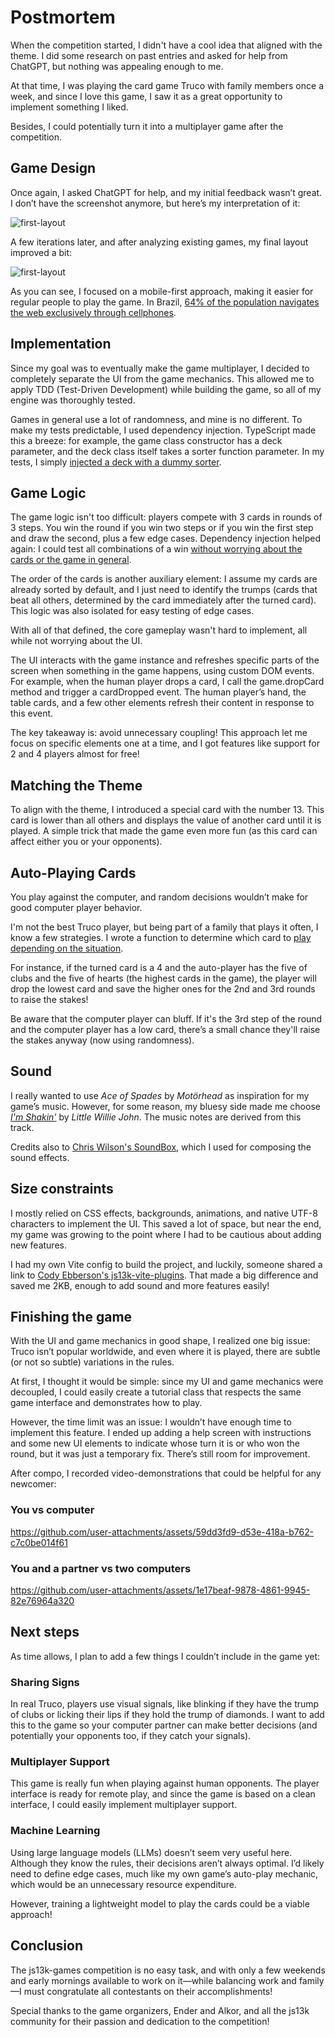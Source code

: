 # Postmortem

When the competition started, I didn't have a cool idea that aligned with the theme. I did some research on past entries and asked for help from ChatGPT, but nothing was appealing enough to me.

At that time, I was playing the card game Truco with family members once a week, and since I love this game, I saw it as a great opportunity to implement something I liked.

Besides, I could potentially turn it into a multiplayer game after the competition.

## Game Design

Once again, I asked ChatGPT for help, and my initial feedback wasn’t great. I don’t have the screenshot anymore, but here’s my interpretation of it:

![first-layout](https://github.com/michelts/thirteen-truco/blob/post-mortem/docs/first-layout.gif)

A few iterations later, and after analyzing existing games, my final layout improved a bit:

![first-layout](https://github.com/michelts/thirteen-truco/blob/post-mortem/docs/second-layout.gif)

As you can see, I focused on a mobile-first approach, making it easier for regular people to play the game. In Brazil, [64% of the population navigates the web exclusively through cellphones](https://agenciabrasil-ebc-com-br.translate.goog/geral/noticia/2022-06/classes-b-c-d-e-e-tem-menos-acesso-computadores-desde-pandemia?_x_tr_sl=pt&_x_tr_tl=en&_x_tr_hl=pt-BR&_x_tr_pto=wapp).

## Implementation

Since my goal was to eventually make the game multiplayer, I decided to completely separate the UI from the game mechanics. This allowed me to apply TDD (Test-Driven Development) while building the game, so all of my engine was thoroughly tested.

Games in general use a lot of randomness, and mine is no different. To make my tests predictable, I used dependency injection. TypeScript made this a breeze: for example, the game class constructor has a deck parameter, and the deck class itself takes a sorter function parameter. In my tests, I simply [injected a deck with a dummy sorter](https://github.com/michelts/thirteen-truco/blob/post-mortem/src/games/truco/__tests__/game.test.ts#L17).

## Game Logic

The game logic isn't too difficult: players compete with 3 cards in rounds of 3 steps. You win the round if you win two steps or if you win the first step and draw the second, plus a few edge cases. Dependency injection helped again: I could test all combinations of a win [without worrying about the cards or the game in general](https://github.com/michelts/thirteen-truco/blob/post-mortem/src/games/truco/__tests__/getRoundScore.test.ts).

The order of the cards is another auxiliary element: I assume my cards are already sorted by default, and I just need to identify the trumps (cards that beat all others, determined by the card immediately after the turned card). This logic was also isolated for easy testing of edge cases.

With all of that defined, the core gameplay wasn't hard to implement, all while not worrying about the UI.

The UI interacts with the game instance and refreshes specific parts of the screen when something in the game happens, using custom DOM events. For example, when the human player drops a card, I call the game.dropCard method and trigger a cardDropped event. The human player’s hand, the table cards, and a few other elements refresh their content in response to this event.

The key takeaway is: avoid unnecessary coupling! This approach let me focus on specific elements one at a time, and I got features like support for 2 and 4 players almost for free!

## Matching the Theme

To align with the theme, I introduced a special card with the number 13. This card is lower than all others and displays the value of another card until it is played. A simple trick that made the game even more fun (as this card can affect either you or your opponents).

## Auto-Playing Cards

You play against the computer, and random decisions wouldn’t make for good computer player behavior.

I'm not the best Truco player, but being part of a family that plays it often, I know a few strategies. I wrote a function to determine which card to [play depending on the situation](https://github.com/michelts/thirteen-truco/blob/post-mortem/src/games/truco/__tests__/autoPickCard.test.ts).

For instance, if the turned card is a 4 and the auto-player has the five of clubs and the five of hearts (the highest cards in the game), the player will drop the lowest card and save the higher ones for the 2nd and 3rd rounds to raise the stakes!

Be aware that the computer player can bluff. If it's the 3rd step of the round and the computer player has a low card, there’s a small chance they'll raise the stakes anyway (now using randomness).

## Sound

I really wanted to use *Ace of Spades* by *Motörhead* as inspiration for my game’s music. However, for some reason, my bluesy side made me choose *[I'm Shakin'](https://www.youtube.com/watch?v=qWRjus3end4)* by
*Little Willie John*. The music notes are derived from this track.

Credits also to [Chris Wilson's SoundBox](https://sb.bitsnbites.eu/), which I used for composing the sound effects.

## Size constraints

I mostly relied on CSS effects, backgrounds, animations, and native UTF-8 characters to implement the UI. This saved a lot of space, but near the end, my game was growing to the point where I had to be cautious about adding new features.

I had my own Vite config to build the project, and luckily, someone shared a link to [Cody Ebberson's js13k-vite-plugins](https://github.com/codyebberson/js13k-starter). That made a big difference and saved me 2KB, enough to add sound and more features easily!

## Finishing the game

With the UI and game mechanics in good shape, I realized one big issue: Truco isn’t popular worldwide, and even where it is played, there are subtle (or not so subtle) variations in the rules.

At first, I thought it would be simple: since my UI and game mechanics were decoupled, I could easily create a tutorial class that respects the same game interface and demonstrates how to play.

However, the time limit was an issue: I wouldn’t have enough time to implement this feature. I ended up adding a help screen with instructions and some new UI elements to indicate whose turn it is or who won the round, but it was just a temporary fix. There’s still room for improvement.

After compo, I recorded video-demonstrations that could be helpful for any newcomer:

### You vs computer

https://github.com/user-attachments/assets/59dd3fd9-d53e-418a-b762-c7c0be014f61

### You and a partner vs two computers

https://github.com/user-attachments/assets/1e17beaf-9878-4861-9945-82e76964a320

## Next steps

As time allows, I plan to add a few things I couldn’t include in the game yet:

### Sharing Signs

In real Truco, players use visual signals, like blinking if they have the trump of clubs or licking their lips if they hold the trump of diamonds. I want to add this to the game so your computer partner can make better decisions (and potentially your opponents too, if they catch your signals).

### Multiplayer Support

This game is really fun when playing against human opponents. The player interface is ready for remote play, and since the game is based on a clean interface, I could easily implement multiplayer support.

### Machine Learning

Using large language models (LLMs) doesn’t seem very useful here. Although they know the rules, their decisions aren’t always optimal. I’d likely need to define edge cases, much like my own game’s auto-play mechanic, which would be an unnecessary resource expenditure.

However, training a lightweight model to play the cards could be a viable approach!

## Conclusion

The js13k-games competition is no easy task, and with only a few weekends and early mornings available to work on it—while balancing work and family—I must congratulate all contestants on their accomplishments!

Special thanks to the game organizers, Ender and Alkor, and all the js13k community for their passion and dedication to the competition!

